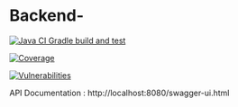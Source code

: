 # Backend-

[![Java CI Gradle build and test](https://github.com/DevOps-CH3/Backend/actions/workflows/gradle_build.yml/badge.svg?branch=main)](https://github.com/DevOps-CH3/Backend/actions/workflows/gradle_build.yml/)

[![Coverage](https://sonarcloud.io/api/project_badges/measure?project=DevOps-CH3_Backend&metric=coverage)](https://sonarcloud.io/summary/new_code?id=DevOps-CH3_Backend)

[![Vulnerabilities](https://sonarcloud.io/api/project_badges/measure?project=DevOps-CH3_Backend&metric=vulnerabilities)](https://sonarcloud.io/summary/new_code?id=DevOps-CH3_Backend)


API Documentation :  http://localhost:8080/swagger-ui.html

